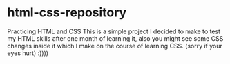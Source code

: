 # html-css-repository
Practicing HTML and CSS
This is a simple project I decided to make to test my HTML skills after one month of learning it, also you might see some CSS changes inside it which I make on the course of learning CSS. (sorry if your eyes hurt) :))))
